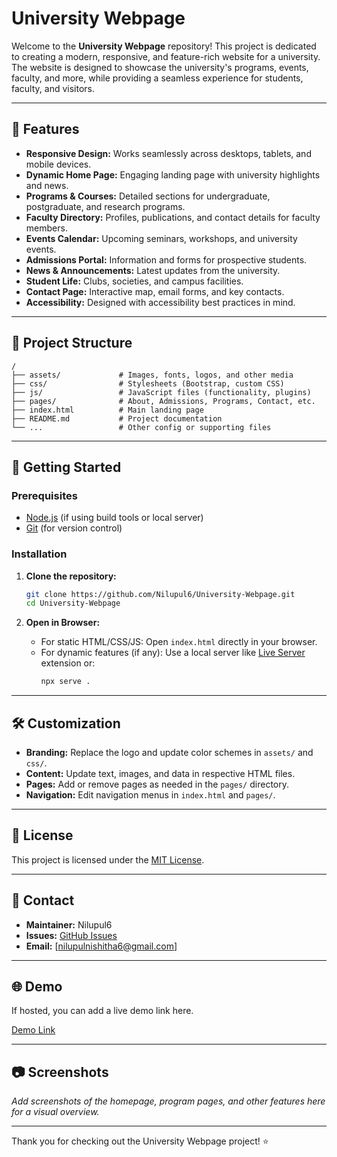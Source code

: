 # University Webpage

Welcome to the **University Webpage** repository! This project is dedicated to creating a modern, responsive, and feature-rich website for a university. The website is designed to showcase the university's programs, events, faculty, and more, while providing a seamless experience for students, faculty, and visitors.

---

## 🌟 Features

- **Responsive Design:** Works seamlessly across desktops, tablets, and mobile devices.
- **Dynamic Home Page:** Engaging landing page with university highlights and news.
- **Programs & Courses:** Detailed sections for undergraduate, postgraduate, and research programs.
- **Faculty Directory:** Profiles, publications, and contact details for faculty members.
- **Events Calendar:** Upcoming seminars, workshops, and university events.
- **Admissions Portal:** Information and forms for prospective students.
- **News & Announcements:** Latest updates from the university.
- **Student Life:** Clubs, societies, and campus facilities.
- **Contact Page:** Interactive map, email forms, and key contacts.
- **Accessibility:** Designed with accessibility best practices in mind.

---

## 📁 Project Structure

```plaintext
/
├── assets/             # Images, fonts, logos, and other media
├── css/                # Stylesheets (Bootstrap, custom CSS)
├── js/                 # JavaScript files (functionality, plugins)
├── pages/              # About, Admissions, Programs, Contact, etc.
├── index.html          # Main landing page
├── README.md           # Project documentation
└── ...                 # Other config or supporting files
```

---

## 🚀 Getting Started

### Prerequisites

- [Node.js](https://nodejs.org/) (if using build tools or local server)
- [Git](https://git-scm.com/) (for version control)

### Installation

1. **Clone the repository:**
    ```bash
    git clone https://github.com/Nilupul6/University-Webpage.git
    cd University-Webpage
    ```

2. **Open in Browser:**
    - For static HTML/CSS/JS: Open `index.html` directly in your browser.
    - For dynamic features (if any): Use a local server like [Live Server](https://marketplace.visualstudio.com/items?itemName=ritwickdey.LiveServer) extension or:
      ```bash
      npx serve .
      ```

---

## 🛠️ Customization

- **Branding:** Replace the logo and update color schemes in `assets/` and `css/`.
- **Content:** Update text, images, and data in respective HTML files.
- **Pages:** Add or remove pages as needed in the `pages/` directory.
- **Navigation:** Edit navigation menus in `index.html` and `pages/`.

---


## 📝 License

This project is licensed under the [MIT License](LICENSE).

---

## 📣 Contact

- **Maintainer:** Nilupul6
- **Issues:** [GitHub Issues](https://github.com/Nilupul6/University-Webpage/issues)
- **Email:** [nilupulnishitha6@gmail.com]

---

## 🌐 Demo

If hosted, you can add a live demo link here.

[Demo Link](#) <!-- Replace with actual link if available -->

---

## 📷 Screenshots

_Add screenshots of the homepage, program pages, and other features here for a visual overview._

---

Thank you for checking out the University Webpage project! ⭐️
